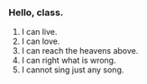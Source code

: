 ### Hello, class.

1. I can live.
2. I can love.
3. I can reach the heavens above.
4. I can right what is wrong.
5. I cannot sing just any song. 

<!--
**eyafaer/eyafaer** is a ✨ _special_ ✨ repository because its `README.md` (this file) appears on your GitHub profile.

Here are some ideas to get you started:

- 🔭 I’m currently working on ...
- 🌱 I’m currently learning ...
- 👯 I’m looking to collaborate on ...
- 🤔 I’m looking for help with ...
- 💬 Ask me about ...
- 📫 How to reach me: ...
- 😄 Pronouns: ...
- ⚡ Fun fact: ...
-->
